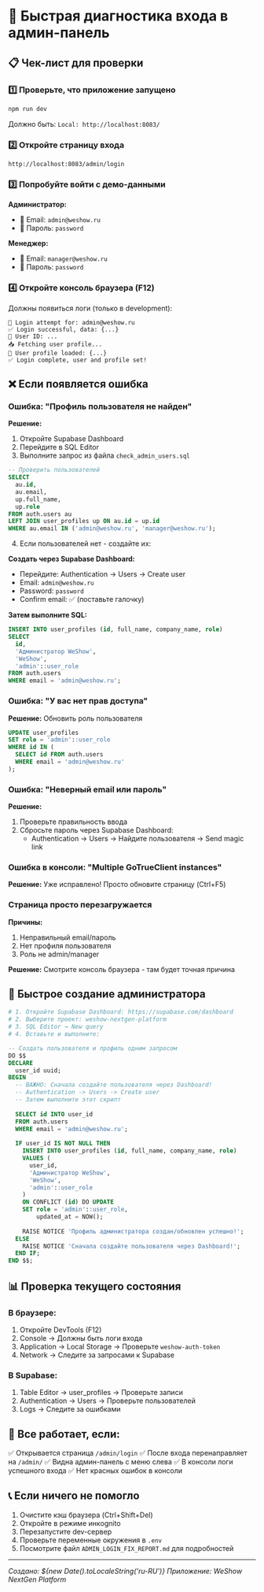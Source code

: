 # 🚀 Быстрая диагностика входа в админ-панель

## 📋 Чек-лист для проверки

### 1️⃣ Проверьте, что приложение запущено
```bash
npm run dev
```
Должно быть: `Local: http://localhost:8083/`

### 2️⃣ Откройте страницу входа
```
http://localhost:8083/admin/login
```

### 3️⃣ Попробуйте войти с демо-данными

**Администратор:**
- 📧 Email: `admin@weshow.ru`
- 🔑 Пароль: `password`

**Менеджер:**
- 📧 Email: `manager@weshow.ru`
- 🔑 Пароль: `password`

### 4️⃣ Откройте консоль браузера (F12)

Должны появиться логи (только в development):
```
🔐 Login attempt for: admin@weshow.ru
✅ Login successful, data: {...}
👤 User ID: ...
📥 Fetching user profile...
👤 User profile loaded: {...}
✅ Login complete, user and profile set!
```

## ❌ Если появляется ошибка

### Ошибка: "Профиль пользователя не найден"

**Решение:**

1. Откройте Supabase Dashboard
2. Перейдите в SQL Editor
3. Выполните запрос из файла `check_admin_users.sql`

```sql
-- Проверить пользователей
SELECT 
  au.id,
  au.email,
  up.full_name,
  up.role
FROM auth.users au
LEFT JOIN user_profiles up ON au.id = up.id
WHERE au.email IN ('admin@weshow.ru', 'manager@weshow.ru');
```

4. Если пользователей нет - создайте их:

**Создать через Supabase Dashboard:**
- Перейдите: Authentication → Users → Create user
- Email: `admin@weshow.ru`
- Password: `password`
- Confirm email: ✅ (поставьте галочку)

**Затем выполните SQL:**
```sql
INSERT INTO user_profiles (id, full_name, company_name, role)
SELECT 
  id,
  'Администратор WeShow',
  'WeShow',
  'admin'::user_role
FROM auth.users
WHERE email = 'admin@weshow.ru';
```

### Ошибка: "У вас нет прав доступа"

**Решение:** Обновить роль пользователя

```sql
UPDATE user_profiles
SET role = 'admin'::user_role
WHERE id IN (
  SELECT id FROM auth.users 
  WHERE email = 'admin@weshow.ru'
);
```

### Ошибка: "Неверный email или пароль"

**Решение:**

1. Проверьте правильность ввода
2. Сбросьте пароль через Supabase Dashboard:
   - Authentication → Users → Найдите пользователя → Send magic link

### Ошибка в консоли: "Multiple GoTrueClient instances"

**Решение:** Уже исправлено! Просто обновите страницу (Ctrl+F5)

### Страница просто перезагружается

**Причины:**
1. Неправильный email/пароль
2. Нет профиля пользователя
3. Роль не admin/manager

**Решение:** Смотрите консоль браузера - там будет точная причина

## 🔧 Быстрое создание администратора

```bash
# 1. Откройте Supabase Dashboard: https://supabase.com/dashboard
# 2. Выберите проект: weshow-nextgen-platform
# 3. SQL Editor → New query
# 4. Вставьте и выполните:
```

```sql
-- Создать пользователя и профиль одним запросом
DO $$
DECLARE
  user_id uuid;
BEGIN
  -- ВАЖНО: Сначала создайте пользователя через Dashboard!
  -- Authentication -> Users -> Create user
  -- Затем выполните этот скрипт
  
  SELECT id INTO user_id
  FROM auth.users
  WHERE email = 'admin@weshow.ru';
  
  IF user_id IS NOT NULL THEN
    INSERT INTO user_profiles (id, full_name, company_name, role)
    VALUES (
      user_id,
      'Администратор WeShow',
      'WeShow',
      'admin'::user_role
    )
    ON CONFLICT (id) DO UPDATE
    SET role = 'admin'::user_role,
        updated_at = NOW();
    
    RAISE NOTICE 'Профиль администратора создан/обновлен успешно!';
  ELSE
    RAISE NOTICE 'Сначала создайте пользователя через Dashboard!';
  END IF;
END $$;
```

## 📊 Проверка текущего состояния

### В браузере:
1. Откройте DevTools (F12)
2. Console → Должны быть логи входа
3. Application → Local Storage → Проверьте `weshow-auth-token`
4. Network → Следите за запросами к Supabase

### В Supabase:
1. Table Editor → user_profiles → Проверьте записи
2. Authentication → Users → Проверьте пользователей
3. Logs → Следите за ошибками

## 🎯 Все работает, если:

✅ Открывается страница `/admin/login`
✅ После входа перенаправляет на `/admin/`
✅ Видна админ-панель с меню слева
✅ В консоли логи успешного входа
✅ Нет красных ошибок в консоли

## 📞 Если ничего не помогло

1. Очистите кэш браузера (Ctrl+Shift+Del)
2. Откройте в режиме инкognito
3. Перезапустите dev-сервер
4. Проверьте переменные окружения в `.env`
5. Посмотрите файл `ADMIN_LOGIN_FIX_REPORT.md` для подробностей

---
*Создано: ${new Date().toLocaleString('ru-RU')}*
*Приложение: WeShow NextGen Platform*



